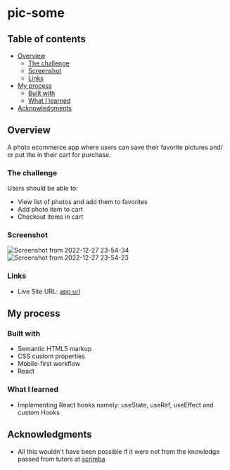 # pic-some

## Table of contents

- [Overview](#overview)
  - [The challenge](#the-challenge)
  - [Screenshot](#screenshot)
  - [Links](#links)
- [My process](#my-process)
  - [Built with](#built-with)
  - [What I learned](#what-i-learned)
- [Acknowledgments](#acknowledgments)

## Overview

A photo ecommerce app where users can save their favorite pictures and/ or put the in their cart for purchase.

### The challenge

Users should be able to:

- View list of photos and add them to favorites
- Add photo item to cart
- Checkout items in cart

### Screenshot

![Screenshot from 2022-12-27 23-54-34](https://user-images.githubusercontent.com/30356189/209721514-5a4020c6-4c84-4ab7-abce-d3cd0a506a2f.png)
![Screenshot from 2022-12-27 23-54-23](https://user-images.githubusercontent.com/30356189/209721531-d288ed3a-7952-417b-9834-f9c2f7ba3734.png)



### Links

- Live Site URL: [app url](https://pic-some-ten.vercel.app/)

## My process

### Built with

- Semantic HTML5 markup
- CSS custom properties
- Mobile-first workflow
- React

### What I learned

- Implementing React hooks namely: useState, useRef, useEffect and custom Hooks

## Acknowledgments

- All this wouldn't have been possible if it were not from the knowledge passed from tutors at [scrimba](https://www.google.com/url?sa=t&rct=j&q=&esrc=s&source=web&cd=&cad=rja&uact=8&ved=2ahUKEwiR-eK3n8z6AhVRsaQKHcIfClUQFnoECBYQAQ&url=https%3A%2F%2Fscrimba.com%2Fabout&usg=AOvVaw1LGuR5RjRSUYOF1gxZtpwO)
